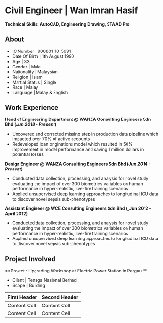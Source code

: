 # Civil Engineer | Wan Imran Hasif

#### Technical Skills: AutoCAD, Engineering Drawing, STAAD Pro 

## About
- IC Number | 900801-10-5691								       		
- Date Of Birth | 1th August 1990	
- Age | 33			
- Gender | Male
- Nationality | Malaysian
- Religion | Islam
- Martial Status | Single
- Race | Malay
- Language | Malay & English							       		


## Work Experience
**Head of Engineering Department @ WANZA Consulting Engineers Sdn Bhd (_Jun 2018 - Present_)**
- Uncovered and corrected missing step in production data pipeline which impacted over 70% of active accounts
- Redeveloped loan originations model which resulted in 50% improvement in model performance and saving 1 million dollars in potential losses

**Design Engineer @ WANZA Consulting Engineers Sdn Bhd (_Jun 2014 - Present_)**
- Conducted data collection, processing, and analysis for novel study evaluating the impact of over 300 biometrics variables on human performance in hyper-realistic, live-fire training scenarios
- Applied unsupervised deep learning approaches to longitudinal ICU data to discover novel sepsis sub-phenotypes

**Assistant Engineer @ WCE Consulting Engineers Sdn Bhd (_Jun 2012 - April 2012)**
- Conducted data collection, processing, and analysis for novel study evaluating the impact of over 300 biometrics variables on human performance in hyper-realistic, live-fire training scenarios
- Applied unsupervised deep learning approaches to longitudinal ICU data to discover novel sepsis sub-phenotypes

## Project Involved
**Project : Upgrading Workshop at Electric Power Station in Pergau **
- Client | Tenaga Nasional Berhad
- Scope | Building

| First Header  | Second Header |
| ------------- | ------------- |
| Content Cell  | Content Cell  |
| Content Cell  | Content Cell  |